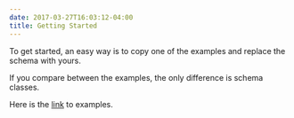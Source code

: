 ```yaml
---
date: 2017-03-27T16:03:12-04:00
title: Getting Started
---
```


To get started, an easy way is to copy one of the examples and replace the schema with yours.

If you compare between the examples, the only difference is schema classes. 

Here is the [link](https://github.com/networknt/light-example-4j/tree/master/graphql) to examples.
